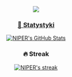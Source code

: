 <p align="center">
   <a href="#"> 
   <img src="https://github.com/NIPERR/NIPERR/assets/82673619/c16a0340-0709-4d8f-899e-883017f64fa6" /> 
 </p> 
  
 <h3 align="center"> 
   🌌 Statystyki
 </h3> 
  
 <p align="center"> 
   <a href="#"> 
     <img alt="NIPER's GitHub Stats" src="https://github-readme-stats.vercel.app/api?username=niperr&show_icons=true&theme=dark#gh-dark-mode-only" /> 
   </a> 
 </p>

 <h3 align="center"> 
   🔥 Streak
 </h3> 
  
 <p align="center"> 
   <a href="#"> 
     <img alt="NIPER's streak" src="https://streak-stats.demolab.com?user=NIPERR&theme=dark&locale=pl&date_format=j%2Fn%5B%2FY%5D" /> 
   </a> 
 </p>
